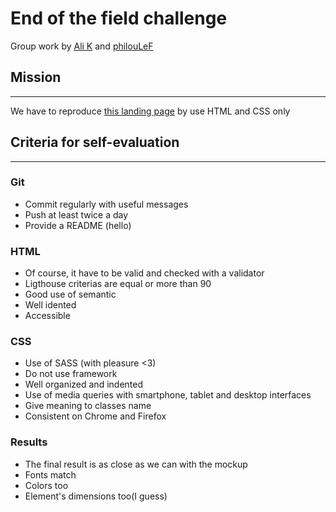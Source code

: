 # End of the field challenge
Group work by [Ali K](https://github.com/alikhalife) and [philouLeF](https://github.com/philouLeF)

## Mission
___

We have to reproduce [this landing page](https://www.figma.com/file/QW2bswyiiy8KFk68EbJnZU/Shade-Digital-Service-Landing-Page-(Community)?node-id=0%3A1) by use HTML and CSS only

## Criteria for self-evaluation
___

### Git
- Commit regularly with useful messages
- Push at least twice a day
- Provide a README (hello)

### HTML
- Of course, it have to be valid and checked with a validator
- Ligthouse criterias are equal or more than 90
- Good use of semantic
- Well idented
- Accessible

### CSS
- Use of SASS (with pleasure <3)
- Do not use framework
- Well organized and indented
- Use of media queries with smartphone, tablet and desktop interfaces
- Give meaning to classes name
- Consistent on Chrome and Firefox

### Results
- The final result is as close as we can with the mockup
- Fonts match
- Colors too
- Element's dimensions too(I guess)